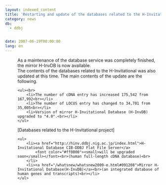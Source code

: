 ```yaml
---
layout: indexed_content
title: 'Restarting and update of the databases related to the H-Invitational'
category: news
db:
  - ddbj


date: 2007-06-19T00:00:00
lang: en
---
```


<dd>As a maintenance of the database service was completely finished, the mirror H-InvDB is now available.
<dd>The contents of the databases related to the H-Invitational was also updated at this time. The main contents of the update are the following.<br>

    <ul><br>
        <li>The number of cDNA entry has increased 175,542 from 167,992<br></li>
        <li>The number of LOCUS entry has changed to 34,701 from 35,005<br></li>
        <li>Version of mirror H-Invitational Database (H-InvDB) upgraded to "4.0".<br></li>
    </ul>
<dd>[Databases related to the H-Invitational project]<br>

    <ul>
        <li><a href="http://hinv.ddbj.nig.ac.jp/index.html">H-Invitational Database CIB-DDBJ Flat File Server</a>
            <font color="#ff0000"><small>will be upgraded soon</small></font><br>(human full-length cDNA database)<br>
        </li>
        <li><a href="/whatsnew/whatsnew2009-e.html#091208">Mirror H-Invitational Database(H-InvDB)</a><br>(an integrated database of human genes and transcripts)<br></li>
    </ul>
</dd>
</dd>
</dd>
